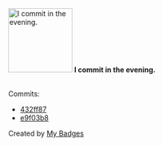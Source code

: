 <img src="https://my-badges.github.io/my-badges/evening-commits.png" alt="I commit in the evening." title="I commit in the evening." width="128">
<strong>I commit in the evening.</strong>
<br><br>

Commits:

- <a href="https://github.com/ThomasCle/ThomasCle/commit/432ff878e2c1b56053e2d7cd1a547bb53a47aecf">432ff87</a>
- <a href="https://github.com/ThomasCle/ThomasCle/commit/e9f03b8da5e89cb35f7897dd96c8b58777a8f139">e9f03b8</a>


Created by <a href="https://github.com/my-badges/my-badges">My Badges</a>